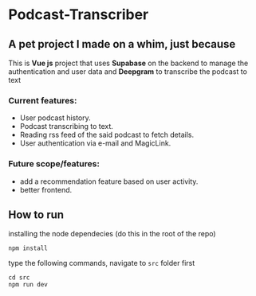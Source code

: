 # Podcast-Transcriber

## A pet project I made on a whim, just because

This is **Vue js** project that uses **Supabase** on the backend to manage the authentication and user data 
and **Deepgram** to transcribe the podcast to text 

### Current features:
- User podcast history.
- Podcast transcribing to text.
- Reading rss feed of the said podcast to fetch details.
- User authentication via e-mail and MagicLink.

### Future scope/features:
- add a recommendation feature based on user activity.
- better frontend.

## How to run
installing the node dependecies (do this in the root of the repo)
```
npm install
```

type the following commands, navigate to ```src``` folder first
```
cd src
npm run dev
```

